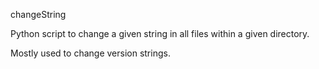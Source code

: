 changeString

Python script to change a given string in all files within a given directory.

Mostly used to change version strings.
